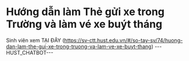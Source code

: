 # Hướng dẫn làm Thẻ gửi xe trong Trường và làm vé xe buýt tháng

Sinh viên xem TẠI ĐÂY (https://sv-ctt.hust.edu.vn/#/so-tay-sv/74/huong-dan-lam-the-gui-xe-trong-truong-va-lam-ve-xe-buyt-thang) 
 ---HUST_CHATBOT---